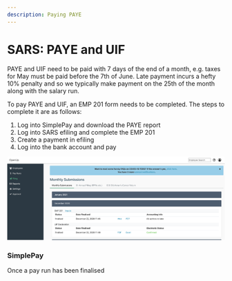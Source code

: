```yaml
---
description: Paying PAYE
---
```


# SARS: PAYE and UIF

PAYE and UIF need to be paid with  7 days of the end of a month, e.g. taxes for May must be paid before the 7th of June. Late payment incurs a hefty 10% penalty and so we typically make payment on the 25th of the month along with the salary run.

To pay PAYE and UIF, an EMP 201 form needs to be completed. The steps to complete it are as follows:

1. Log into SimplePay and download the PAYE report
2. Log into SARS efiling and complete the EMP 201
3. Create a payment in efiling
4. Log into the bank account and pay

![SimplePay PAYE report](../../../.gitbook/assets/screen-shot-2021-01-04-at-14.49.52.png)

### SimplePay

Once a pay run has been finalised 

